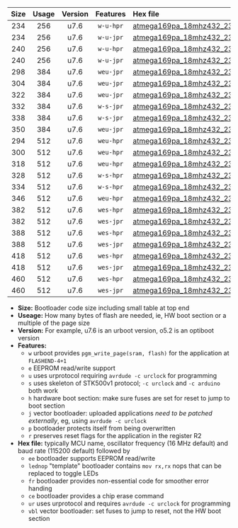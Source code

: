 |Size|Usage|Version|Features|Hex file|
|:-:|:-:|:-:|:-:|:--|
|234|256|u7.6|`w-u-hpr`|[atmega169pa_18mhz432_230400bps_ur.hex](https://raw.githubusercontent.com/stefanrueger/urboot/main//atmega169pa_18mhz432_230400bps_ur.hex)|
|234|256|u7.6|`w-u-jpr`|[atmega169pa_18mhz432_230400bps_ur_vbl.hex](https://raw.githubusercontent.com/stefanrueger/urboot/main//atmega169pa_18mhz432_230400bps_ur_vbl.hex)|
|240|256|u7.6|`w-u-hpr`|[atmega169pa_18mhz432_230400bps_lednop_ur.hex](https://raw.githubusercontent.com/stefanrueger/urboot/main//atmega169pa_18mhz432_230400bps_lednop_ur.hex)|
|240|256|u7.6|`w-u-jpr`|[atmega169pa_18mhz432_230400bps_lednop_ur_vbl.hex](https://raw.githubusercontent.com/stefanrueger/urboot/main//atmega169pa_18mhz432_230400bps_lednop_ur_vbl.hex)|
|298|384|u7.6|`weu-jpr`|[atmega169pa_18mhz432_230400bps_ee_ur_vbl.hex](https://raw.githubusercontent.com/stefanrueger/urboot/main//atmega169pa_18mhz432_230400bps_ee_ur_vbl.hex)|
|304|384|u7.6|`weu-jpr`|[atmega169pa_18mhz432_230400bps_ee_lednop_ur_vbl.hex](https://raw.githubusercontent.com/stefanrueger/urboot/main//atmega169pa_18mhz432_230400bps_ee_lednop_ur_vbl.hex)|
|322|384|u7.6|`weu-jpr`|[atmega169pa_18mhz432_230400bps_ee_lednop_fr_ur_vbl.hex](https://raw.githubusercontent.com/stefanrueger/urboot/main//atmega169pa_18mhz432_230400bps_ee_lednop_fr_ur_vbl.hex)|
|332|384|u7.6|`w-s-jpr`|[atmega169pa_18mhz432_230400bps_vbl.hex](https://raw.githubusercontent.com/stefanrueger/urboot/main//atmega169pa_18mhz432_230400bps_vbl.hex)|
|338|384|u7.6|`w-s-jpr`|[atmega169pa_18mhz432_230400bps_lednop_vbl.hex](https://raw.githubusercontent.com/stefanrueger/urboot/main//atmega169pa_18mhz432_230400bps_lednop_vbl.hex)|
|350|384|u7.6|`weu-jpr`|[atmega169pa_18mhz432_230400bps_ee_lednop_fr_ce_ur_vbl.hex](https://raw.githubusercontent.com/stefanrueger/urboot/main//atmega169pa_18mhz432_230400bps_ee_lednop_fr_ce_ur_vbl.hex)|
|294|512|u7.6|`weu-hpr`|[atmega169pa_18mhz432_230400bps_ee_ur.hex](https://raw.githubusercontent.com/stefanrueger/urboot/main//atmega169pa_18mhz432_230400bps_ee_ur.hex)|
|300|512|u7.6|`weu-hpr`|[atmega169pa_18mhz432_230400bps_ee_lednop_ur.hex](https://raw.githubusercontent.com/stefanrueger/urboot/main//atmega169pa_18mhz432_230400bps_ee_lednop_ur.hex)|
|318|512|u7.6|`weu-hpr`|[atmega169pa_18mhz432_230400bps_ee_lednop_fr_ur.hex](https://raw.githubusercontent.com/stefanrueger/urboot/main//atmega169pa_18mhz432_230400bps_ee_lednop_fr_ur.hex)|
|328|512|u7.6|`w-s-hpr`|[atmega169pa_18mhz432_230400bps.hex](https://raw.githubusercontent.com/stefanrueger/urboot/main//atmega169pa_18mhz432_230400bps.hex)|
|334|512|u7.6|`w-s-hpr`|[atmega169pa_18mhz432_230400bps_lednop.hex](https://raw.githubusercontent.com/stefanrueger/urboot/main//atmega169pa_18mhz432_230400bps_lednop.hex)|
|346|512|u7.6|`weu-hpr`|[atmega169pa_18mhz432_230400bps_ee_lednop_fr_ce_ur.hex](https://raw.githubusercontent.com/stefanrueger/urboot/main//atmega169pa_18mhz432_230400bps_ee_lednop_fr_ce_ur.hex)|
|382|512|u7.6|`wes-hpr`|[atmega169pa_18mhz432_230400bps_ee.hex](https://raw.githubusercontent.com/stefanrueger/urboot/main//atmega169pa_18mhz432_230400bps_ee.hex)|
|382|512|u7.6|`wes-jpr`|[atmega169pa_18mhz432_230400bps_ee_vbl.hex](https://raw.githubusercontent.com/stefanrueger/urboot/main//atmega169pa_18mhz432_230400bps_ee_vbl.hex)|
|388|512|u7.6|`wes-hpr`|[atmega169pa_18mhz432_230400bps_ee_lednop.hex](https://raw.githubusercontent.com/stefanrueger/urboot/main//atmega169pa_18mhz432_230400bps_ee_lednop.hex)|
|388|512|u7.6|`wes-jpr`|[atmega169pa_18mhz432_230400bps_ee_lednop_vbl.hex](https://raw.githubusercontent.com/stefanrueger/urboot/main//atmega169pa_18mhz432_230400bps_ee_lednop_vbl.hex)|
|418|512|u7.6|`wes-hpr`|[atmega169pa_18mhz432_230400bps_ee_lednop_fr.hex](https://raw.githubusercontent.com/stefanrueger/urboot/main//atmega169pa_18mhz432_230400bps_ee_lednop_fr.hex)|
|418|512|u7.6|`wes-jpr`|[atmega169pa_18mhz432_230400bps_ee_lednop_fr_vbl.hex](https://raw.githubusercontent.com/stefanrueger/urboot/main//atmega169pa_18mhz432_230400bps_ee_lednop_fr_vbl.hex)|
|460|512|u7.6|`wes-hpr`|[atmega169pa_18mhz432_230400bps_ee_lednop_fr_ce.hex](https://raw.githubusercontent.com/stefanrueger/urboot/main//atmega169pa_18mhz432_230400bps_ee_lednop_fr_ce.hex)|
|460|512|u7.6|`wes-jpr`|[atmega169pa_18mhz432_230400bps_ee_lednop_fr_ce_vbl.hex](https://raw.githubusercontent.com/stefanrueger/urboot/main//atmega169pa_18mhz432_230400bps_ee_lednop_fr_ce_vbl.hex)|

- **Size:** Bootloader code size including small table at top end
- **Useage:** How many bytes of flash are needed, ie, HW boot section or a multiple of the page size
- **Version:** For example, u7.6 is an urboot version, o5.2 is an optiboot version
- **Features:**
  + `w` urboot provides `pgm_write_page(sram, flash)` for the application at `FLASHEND-4+1`
  + `e` EEPROM read/write support
  + `u` uses urprotocol requiring `avrdude -c urclock` for programming
  + `s` uses skeleton of STK500v1 protocol; `-c urclock` and `-c arduino` both work
  + `h` hardware boot section: make sure fuses are set for reset to jump to boot section
  + `j` vector bootloader: uploaded applications *need to be patched externally*, eg, using `avrdude -c urclock`
  + `p` bootloader protects itself from being overwritten
  + `r` preserves reset flags for the application in the register R2
- **Hex file:** typically MCU name, oscillator frequency (16 MHz default) and baud rate (115200 default) followed by
  + `ee` bootloader supports EEPROM read/write
  + `lednop` "template" bootloader contains `mov rx,rx` nops that can be replaced to toggle LEDs
  + `fr` bootloader provides non-essential code for smoother error handing
  + `ce` bootloader provides a chip erase command
  + `ur` uses urprotocol and requires `avrdude -c urclock` for programming
  + `vbl` vector bootloader: set fuses to jump to reset, not the HW boot section
